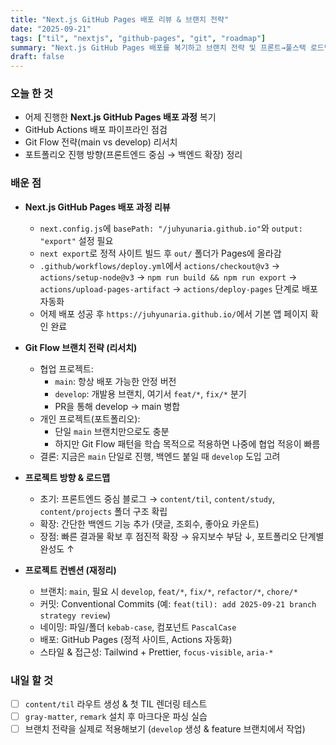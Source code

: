 ```yaml
---
title: "Next.js GitHub Pages 배포 리뷰 & 브랜치 전략"
date: "2025-09-21"
tags: ["til", "nextjs", "github-pages", "git", "roadmap"]
summary: "Next.js GitHub Pages 배포를 복기하고 브랜치 전략 및 프론트→풀스택 로드맵 고민"
draft: false
---
```


### 오늘 한 것
- 어제 진행한 **Next.js GitHub Pages 배포 과정** 복기
- GitHub Actions 배포 파이프라인 점검
- Git Flow 전략(main vs develop) 리서치
- 포트폴리오 진행 방향(프론트엔드 중심 → 백엔드 확장) 정리

### 배운 점
- **Next.js GitHub Pages 배포 과정 리뷰**
  - `next.config.js`에 `basePath: "/juhyunaria.github.io"`와 `output: "export"` 설정 필요
  - `next export`로 정적 사이트 빌드 후 `out/` 폴더가 Pages에 올라감
  - `.github/workflows/deploy.yml`에서 `actions/checkout@v3` → `actions/setup-node@v3` → `npm run build && npm run export` → `actions/upload-pages-artifact` → `actions/deploy-pages` 단계로 배포 자동화
  - 어제 배포 성공 후 `https://juhyunaria.github.io/`에서 기본 앱 페이지 확인 완료

- **Git Flow 브랜치 전략 (리서치)**
  - 협업 프로젝트:  
    - `main`: 항상 배포 가능한 안정 버전  
    - `develop`: 개발용 브랜치, 여기서 `feat/*`, `fix/*` 분기  
    - PR을 통해 develop → main 병합  
  - 개인 프로젝트(포트폴리오):  
    - 단일 `main` 브랜치만으로도 충분  
    - 하지만 Git Flow 패턴을 학습 목적으로 적용하면 나중에 협업 적응이 빠름  
  - 결론: 지금은 `main` 단일로 진행, 백엔드 붙일 때 `develop` 도입 고려

- **프로젝트 방향 & 로드맵**
  - 초기: 프론트엔드 중심 블로그 → `content/til`, `content/study`, `content/projects` 폴더 구조 확립  
  - 확장: 간단한 백엔드 기능 추가 (댓글, 조회수, 좋아요 카운트)  
  - 장점: 빠른 결과물 확보 후 점진적 확장 → 유지보수 부담 ↓, 포트폴리오 단계별 완성도 ↑  

- **프로젝트 컨벤션 (재정리)**
  - 브랜치: `main`, 필요 시 `develop`, `feat/*`, `fix/*`, `refactor/*`, `chore/*`
  - 커밋: Conventional Commits (예: `feat(til): add 2025-09-21 branch strategy review`)
  - 네이밍: 파일/폴더 `kebab-case`, 컴포넌트 `PascalCase`
  - 배포: GitHub Pages (정적 사이트, Actions 자동화)
  - 스타일 & 접근성: Tailwind + Prettier, `focus-visible`, `aria-*`

### 내일 할 것
- [ ] `content/til` 라우트 생성 & 첫 TIL 렌더링 테스트  
- [ ] `gray-matter`, `remark` 설치 후 마크다운 파싱 실습  
- [ ] 브랜치 전략을 실제로 적용해보기 (`develop` 생성 & feature 브랜치에서 작업)
